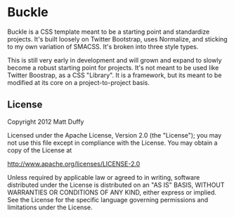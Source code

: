 Buckle
=======

Buckle is a CSS template meant to be a starting point and standardize projects. It's built loosely on Twitter Bootstrap, uses Normalize, and sticking to my own variation of SMACSS. It's broken into three style types.


This is still very early in development and will grown and expand to slowly become a robust starting point for projects. It's not meant to be used like Twitter Boostrap, as a CSS "Library". It is a framework, but its meant to be modified at its core on a project-to-project basis.


License
----------

Copyright 2012 Matt Duffy

Licensed under the Apache License, Version 2.0 (the "License");
you may not use this file except in compliance with the License.
You may obtain a copy of the License at

  http://www.apache.org/licenses/LICENSE-2.0

Unless required by applicable law or agreed to in writing, software
distributed under the License is distributed on an "AS IS" BASIS,
WITHOUT WARRANTIES OR CONDITIONS OF ANY KIND, either express or implied.
See the License for the specific language governing permissions and
limitations under the License.